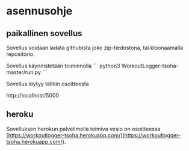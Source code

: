 # asennusohje

## paikallinen sovellus

Sovellus voidaan ladata githubista joko zip-tiedostona, tai kloonaamalla repositorio. 

Sovellus käynnistetään toiminnolla
´´´
 python3 WorkoutLogger-tsoha-master/run.py 
´´´

Sovellus löytyy tällöin osoitteesta

http://localhost/5000

## heroku

Sovelluksen herokun palvelimella toimiva vesio on osoitteessa [https://workoutlogger-tsoha.herokuapp.com/](https://workoutlogger-tsoha.herokuapp.com/).
